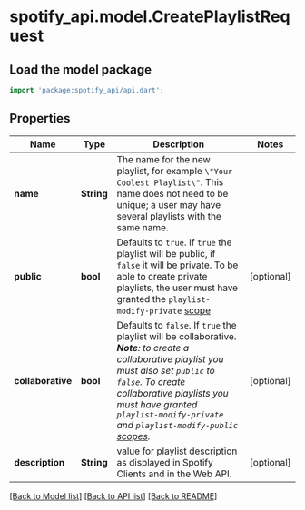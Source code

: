 # spotify_api.model.CreatePlaylistRequest

## Load the model package
```dart
import 'package:spotify_api/api.dart';
```

## Properties
Name | Type | Description | Notes
------------ | ------------- | ------------- | -------------
**name** | **String** | The name for the new playlist, for example `\"Your Coolest Playlist\"`. This name does not need to be unique; a user may have several playlists with the same name.  | 
**public** | **bool** | Defaults to `true`. If `true` the playlist will be public, if `false` it will be private. To be able to create private playlists, the user must have granted the `playlist-modify-private` [scope](/documentation/web-api/concepts/scopes/#list-of-scopes)  | [optional] 
**collaborative** | **bool** | Defaults to `false`. If `true` the playlist will be collaborative. _**Note**: to create a collaborative playlist you must also set `public` to `false`. To create collaborative playlists you must have granted `playlist-modify-private` and `playlist-modify-public` [scopes](/documentation/web-api/concepts/scopes/#list-of-scopes)._  | [optional] 
**description** | **String** | value for playlist description as displayed in Spotify Clients and in the Web API.  | [optional] 

[[Back to Model list]](../README.md#documentation-for-models) [[Back to API list]](../README.md#documentation-for-api-endpoints) [[Back to README]](../README.md)


